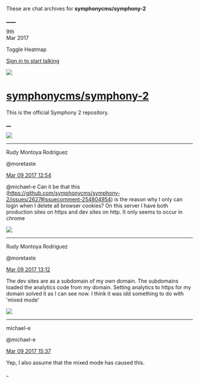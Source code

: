 These are chat archives for **symphonycms/symphony-2**

[__](/symphonycms/symphony-2/archives/2017/03/10)[__](/symphonycms/symphony-2/archives/2017/03/08)

9th  
Mar 2017

Toggle Heatmap

[Sign in to start talking](/login?action=login&button=archive-login)

![](https://avatars-02.gitter.im/group/iv/3/57542c45c43b8c601977197e?s=48)

#  [symphonycms/symphony-2](/symphonycms/symphony-2)

This is the official Symphony 2 repository.

[ __](/orgs/symphonycms/rooms "More symphonycms rooms")

![](https://avatars2.githubusercontent.com/u/857982?v=4&s=30)

____

Rudy Montoya Rodriguez

@moretaste

[Mar 09 2017
12:54](https://gitter.im/symphonycms/symphony-2?at=58c150857ceae5376a932ac0)

@michael-e Can it be that this
(<https://github.com/symphonycms/symphony-2/issues/2627#issuecomment-254804954>)
is the reason why I only can login when I delete all browser cookies? On this
server I have both production sites on https and dev sites on http. It only
seems to occur in chrome

![](https://avatars2.githubusercontent.com/u/857982?v=4&s=30)

____

Rudy Montoya Rodriguez

@moretaste

[Mar 09 2017
13:12](https://gitter.im/symphonycms/symphony-2?at=58c154b7872fc8ce62dadf87)

The dev sites are as a subdomain of my own domain. The subdomains loaded the
analytics code from my domain. Setting analytics to https for my domain solved
it as I can see now. I think it was idd something to do with 'mixed mode'

![](https://avatars2.githubusercontent.com/u/40072?v=4&s=30)

____

michael-e

@michael-e

[Mar 09 2017
15:37](https://gitter.im/symphonycms/symphony-2?at=58c176c121d548df2cb33701)

Yep, I also assume that the mixed mode has caused this.

_

